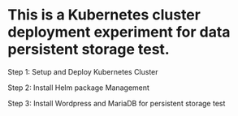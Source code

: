 # This is a Kubernetes cluster deployment experiment for data persistent storage test.

Step 1: Setup and Deploy Kubernetes Cluster



Step 2: Install Helm package Management



Step 3: Install Wordpress and MariaDB for persistent storage test





